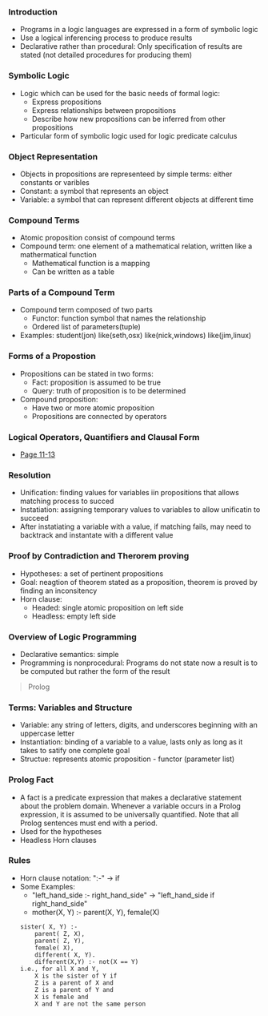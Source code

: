 
### Introduction
* Programs in a logic languages are expressed in a form of symbolic logic
* Use a logical inferencing process to produce results
* Declarative rather than procedural: Only specification of results are stated (not detailed procedures for producing them)

### Symbolic Logic
* Logic which can be used for the basic needs of formal logic:
  * Express propositions
  * Express relationships between propositions
  * Describe how new propositions can be inferred from other propositions
* Particular form of symbolic logic used for logic predicate calculus

### Object Representation
* Objects in propositions are representeed by simple terms: either constants or varibles
* Constant: a symbol that represents an object
* Variable: a symbol that can represent different objects at different time

### Compound Terms
* Atomic proposition consist of compound terms
* Compound term: one element of a mathematical relation, written like a mathermatical function
  * Mathematical function is a mapping
  * Can be written as a table
  
### Parts of a Compound Term
* Compound term composed of two parts
  * Functor: function symbol that names the relationship 
  * Ordered list of parameters(tuple)
* Examples:
  student(jon)
  like(seth,osx)
  like(nick,windows)
  like(jim,linux)

### Forms of a Propostion
* Propositions can be stated in two forms:
  * Fact: proposition is assumed to be true
  * Query: truth of proposition is to be determined
* Compound proposition:
  * Have two or more atomic proposition
  * Propositions are connected by operators
  
### Logical Operators, Quantifiers and Clausal Form
* [Page 11-13](https://github.com/unlimitediw/CourseNotes/blob/master/GWParadigm6221/GWU%20-%20Fall2015%20-%20Logic%20Programming.pdf)

### Resolution
* Unification: finding values for variables iin propositions that allows matching process to succed
* Instatiation: assigning temporary values to variables to allow unificatin to succeed
* After instatiating a variable with a value, if matching fails, may need to backtrack and instantate with a different value

### Proof by Contradiction and Therorem proving
* Hypotheses: a set of pertinent propositions
* Goal: neagtion of theorem stated as a proposition, theorem is proved by finding an inconsitency
* Horn clause:
  * Headed: single atomic proposition on left side
  * Headless: empty left side

### Overview of Logic Programming
* Declarative semantics: simple
* Programming is nonprocedural: Programs do not state now a result is to be computed but rather the form of the result

> Prolog
### Terms: Variables and Structure
* Variable: any string of letters, digits, and underscores beginning with an uppercase letter
* Instantiation: binding of a variable to a value, lasts only as long as it takes to satify one complete goal
* Structue: represents atomic proposition - functor (parameter list)

### Prolog Fact
* A fact is a predicate expression that makes a declarative statement about the problem domain. Whenever a variable occurs in a Prolog expression, it is assumed to be universally quantified. Note that all Prolog sentences must end with a period.
* Used for the hypotheses
* Headless Horn clauses

### Rules
* Horn clause notation: ":-" -> if
* Some Examples:
  * "left_hand_side :- right_hand_side" -> "left_hand_side if right_hand_side"
  * mother(X, Y) :- parent(X, Y), female(X)
  ```
  sister( X, Y) :-
      parent( Z, X),
      parent( Z, Y),
      female( X),
      different( X, Y).
      different(X,Y) :- not(X == Y)
  i.e., for all X and Y,
      X is the sister of Y if
      Z is a parent of X and
      Z is a parent of Y and
      X is female and
      X and Y are not the same person
  ```

  
